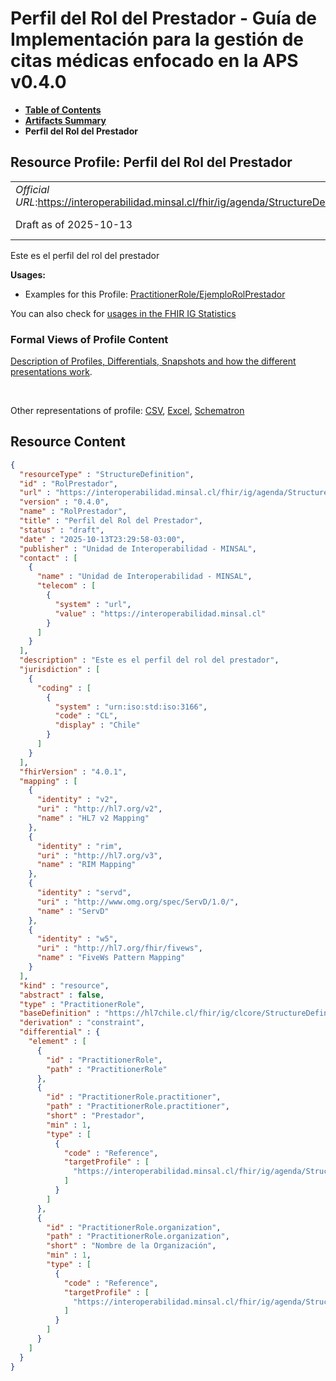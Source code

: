 # Perfil del Rol del Prestador - Guía de Implementación para la gestión de citas médicas enfocado en la APS v0.4.0

* [**Table of Contents**](toc.md)
* [**Artifacts Summary**](artifacts.md)
* **Perfil del Rol del Prestador**

## Resource Profile: Perfil del Rol del Prestador 

| | |
| :--- | :--- |
| *Official URL*:https://interoperabilidad.minsal.cl/fhir/ig/agenda/StructureDefinition/RolPrestador | *Version*:0.4.0 |
| Draft as of 2025-10-13 | *Computable Name*:RolPrestador |

 
Este es el perfil del rol del prestador 

**Usages:**

* Examples for this Profile: [PractitionerRole/EjemploRolPrestador](PractitionerRole-EjemploRolPrestador.md)

You can also check for [usages in the FHIR IG Statistics](https://packages2.fhir.org/xig/hl7.fhir.cl.agenda|current/StructureDefinition/RolPrestador)

### Formal Views of Profile Content

 [Description of Profiles, Differentials, Snapshots and how the different presentations work](http://build.fhir.org/ig/FHIR/ig-guidance/readingIgs.html#structure-definitions). 

 

Other representations of profile: [CSV](StructureDefinition-RolPrestador.csv), [Excel](StructureDefinition-RolPrestador.xlsx), [Schematron](StructureDefinition-RolPrestador.sch) 



## Resource Content

```json
{
  "resourceType" : "StructureDefinition",
  "id" : "RolPrestador",
  "url" : "https://interoperabilidad.minsal.cl/fhir/ig/agenda/StructureDefinition/RolPrestador",
  "version" : "0.4.0",
  "name" : "RolPrestador",
  "title" : "Perfil del Rol del Prestador",
  "status" : "draft",
  "date" : "2025-10-13T23:29:58-03:00",
  "publisher" : "Unidad de Interoperabilidad - MINSAL",
  "contact" : [
    {
      "name" : "Unidad de Interoperabilidad - MINSAL",
      "telecom" : [
        {
          "system" : "url",
          "value" : "https://interoperabilidad.minsal.cl"
        }
      ]
    }
  ],
  "description" : "Este es el perfil del rol del prestador",
  "jurisdiction" : [
    {
      "coding" : [
        {
          "system" : "urn:iso:std:iso:3166",
          "code" : "CL",
          "display" : "Chile"
        }
      ]
    }
  ],
  "fhirVersion" : "4.0.1",
  "mapping" : [
    {
      "identity" : "v2",
      "uri" : "http://hl7.org/v2",
      "name" : "HL7 v2 Mapping"
    },
    {
      "identity" : "rim",
      "uri" : "http://hl7.org/v3",
      "name" : "RIM Mapping"
    },
    {
      "identity" : "servd",
      "uri" : "http://www.omg.org/spec/ServD/1.0/",
      "name" : "ServD"
    },
    {
      "identity" : "w5",
      "uri" : "http://hl7.org/fhir/fivews",
      "name" : "FiveWs Pattern Mapping"
    }
  ],
  "kind" : "resource",
  "abstract" : false,
  "type" : "PractitionerRole",
  "baseDefinition" : "https://hl7chile.cl/fhir/ig/clcore/StructureDefinition/CoreRolClinicoCl",
  "derivation" : "constraint",
  "differential" : {
    "element" : [
      {
        "id" : "PractitionerRole",
        "path" : "PractitionerRole"
      },
      {
        "id" : "PractitionerRole.practitioner",
        "path" : "PractitionerRole.practitioner",
        "short" : "Prestador",
        "min" : 1,
        "type" : [
          {
            "code" : "Reference",
            "targetProfile" : [
              "https://interoperabilidad.minsal.cl/fhir/ig/agenda/StructureDefinition/Prestador"
            ]
          }
        ]
      },
      {
        "id" : "PractitionerRole.organization",
        "path" : "PractitionerRole.organization",
        "short" : "Nombre de la Organización",
        "min" : 1,
        "type" : [
          {
            "code" : "Reference",
            "targetProfile" : [
              "https://interoperabilidad.minsal.cl/fhir/ig/agenda/StructureDefinition/Organizacion"
            ]
          }
        ]
      }
    ]
  }
}

```
